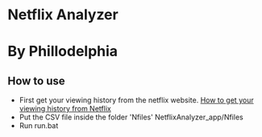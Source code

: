 # Netflix Analyzer
# By Phillodelphia
## How to use
- First get your viewing history from the netflix website. [How to get your viewing history from Netflix](https://help.netflix.com/sv/node/101917)
- Put the CSV file inside the folder 'Nfiles' NetflixAnalyzer_app/Nfiles
- Run run.bat
